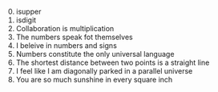 0. isupper
1. isdigit
2. Collaboration is multiplication
3. The numbers speak fot themselves
4. I beleive in numbers and signs
5. Numbers constitute the only universal language
6. The shortest distance between two points is a straight line
7. I feel like I am diagonally parked in a parallel universe
8. You are so much sunshine in every square inch
